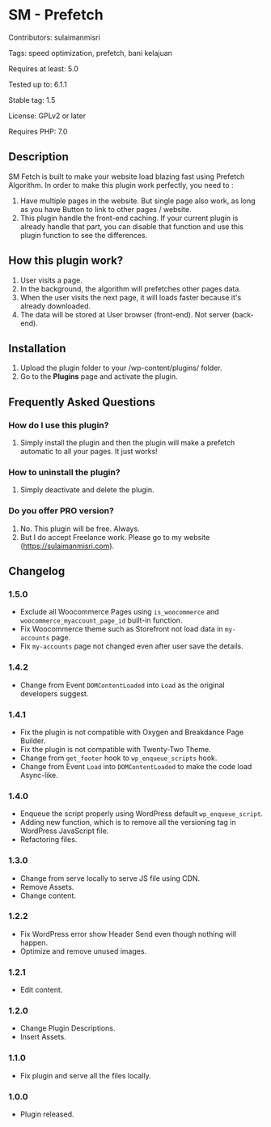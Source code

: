 # SM - Prefetch

Contributors: sulaimanmisri

Tags: speed optimization, prefetch, bani kelajuan

Requires at least: 5.0

Tested up to: 6.1.1

Stable tag: 1.5

License: GPLv2 or later

Requires PHP: 7.0

## Description

SM Fetch is built to make your website load blazing fast using Prefetch Algorithm. In order to make this plugin work perfectly, you need to :

1. Have multiple pages in the website. But single page also work, as long as you have Button to link to other pages / website.
2. This plugin handle the front-end caching. If your current plugin is already handle that part, you can disable that function and use this plugin function to see the differences.

<!-- ## Do not install if you're : -->

## How this plugin work?

1. User visits a page.
2. In the background, the algorithm will prefetches other pages data.
3. When the user visits the next page, it will loads faster because it's already downloaded.
4. The data will be stored at User browser (front-end). Not server (back-end).

## Installation

1. Upload the plugin folder to your /wp-content/plugins/ folder.
2. Go to the **Plugins** page and activate the plugin.

## Frequently Asked Questions

### How do I use this plugin?

1. Simply install the plugin and then the plugin will make a prefetch automatic to all your pages. It just works!

### How to uninstall the plugin?

1. Simply deactivate and delete the plugin.

### Do you offer PRO version?

1. No. This plugin will be free. Always.
2. But I do accept Freelance work. Please go to my website (https://sulaimanmisri.com).

## Changelog

### 1.5.0

- Exclude all Woocommerce Pages using `is_woocommerce` and `woocommerce_myaccount_page_id` built-in function.
- Fix Woocommerce theme such as Storefront not load data in `my-accounts` page.
- Fix `my-accounts` page not changed even after user save the details.

### 1.4.2

- Change from Event `DOMContentLoaded` into `Load` as the original developers suggest.

### 1.4.1

- Fix the plugin is not compatible with Oxygen and Breakdance Page Builder.
- Fix the plugin is not compatible with Twenty-Two Theme.
- Change from `get_footer` hook to `wp_enqueue_scripts` hook.
- Change from Event `Load` into `DOMContentLoaded` to make the code load Async-like.

### 1.4.0

- Enqueue the script properly using WordPress default `wp_enqueue_script`.
- Adding new function, which is to remove all the versioning tag in WordPress JavaScript file.
- Refactoring files.

### 1.3.0

- Change from serve locally to serve JS file using CDN.
- Remove Assets.
- Change content.

### 1.2.2

- Fix WordPress error show Header Send even though nothing will happen.
- Optimize and remove unused images.

### 1.2.1

- Edit content.

### 1.2.0

- Change Plugin Descriptions.
- Insert Assets.

### 1.1.0

- Fix plugin and serve all the files locally.

### 1.0.0

- Plugin released.
